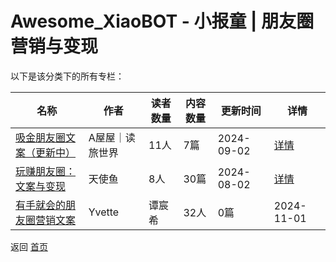 # Awesome_XiaoBOT - 小报童 | 朋友圈营销与变现

以下是该分类下的所有专栏：

| 名称 | 作者 | 读者数量 | 内容数量 | 更新时间 | 详情 |
|------|------|----------|----------|----------|------|
| [吸金朋友圈文案（更新中）](https://xiaobot.net/p/wuwu88442200?refer=9c3f1c95-a052-465a-9902-f6d75080262a) | A屋屋｜读旅世界 | 11人 | 7篇 |  2024-09-02 | [详情](data/wuwu88442200.md) |
| [玩赚朋友圈：文案与变现](https://xiaobot.net/p/pengyouquan?refer=9c3f1c95-a052-465a-9902-f6d75080262a) | 天使鱼 | 8人 | 30篇 |  2024-08-02 | [详情](data/pengyouquan.md) |
| [有手就会的朋友圈营销文案](https://xiaobot.net/p/yvette?refer=9c3f1c95-a052-465a-9902-f6d75080262a) | Yvette | 谭宸希 | 32人 | 0篇 |  2024-11-01 | [详情](data/yvette.md) |


返回 [首页](../README.md)
